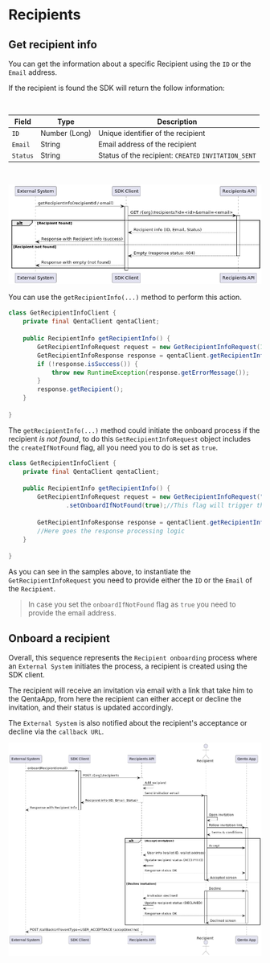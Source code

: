 # Recipients

## Get recipient info

You can get the information about a specific Recipient using the `ID` or the `Email` address.

If the recipient is found the SDK will return the follow information:

<br/>

| Field | Type | Description                        |
|-------|------|------------------------------------|
| `ID` | Number (Long) | Unique identifier of the recipient |
| `Email` | String | Email address of the recipient     |
| `Status`| String | Status of the recipient: `CREATED` `INVITATION_SENT`|

<br/>

![recipient_getDetails.png](recipient_getDetails.png)

You can use the `getRecipientInfo(...)` method to perform this action.

```java
class GetRecipientInfoClient {
    private final QentaClient qentaClient;
    
    public RecipientInfo getRecipientInfo() {
        GetRecipientInfoRequest request = new GetRecipientInfoRequest(123L);
        GetRecipientInfoResponse response = qentaClient.getRecipientInfo(request);
        if (!response.isSuccess()) {
            throw new RuntimeException(response.getErrorMessage());
        }
        response.getRecipient();
    }
    
}
```

The `getRecipientInfo(...)` method could initiate the onboard process if the recipient _is not found_, to do this `GetRecipientInfoRequest` object includes the `createIfNotFound` flag, all you need you to do is set as `true`.

```java
class GetRecipientInfoClient {
    private final QentaClient qentaClient;
    
    public RecipientInfo getRecipientInfo() {
        GetRecipientInfoRequest request = new GetRecipientInfoRequest("recipient@email.com")
                .setOnboardIfNotFound(true);//This flag will trigger the onboard flow if the recipient not found
        
        GetRecipientInfoResponse response = qentaClient.getRecipientInfo(request);
        //Here goes the response processing logic
    }
    
}
```

As you can see in the samples above, to instantiate the `GetRecipientInfoRequest` you need to provide either the `ID` or the `Email` of the `Recipient`.

> In case you set the `onboardIfNotFound` flag as `true` you need to provide the email address.

## Onboard a recipient

Overall, this sequence represents the `Recipient onboarding` process where an `External System` initiates the process, a recipient is created using the SDK client.

The recipient will receive an invitation via email with a link that take him to the QentaApp, from here the recipient can either accept or decline the invitation, and their status is updated accordingly.

The  `External System` is also notified about the recipient's acceptance or decline via the `callback URL`.

![recipient_onboard.png](recipient_onboard.png)
